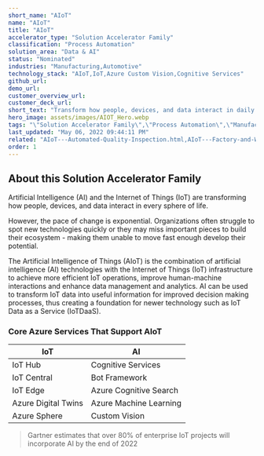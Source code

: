 ```yaml
---
short_name: "AIoT"
name: "AIoT"
title: "AIoT"
accelerator_type: "Solution Accelerator Family"
classification: "Process Automation"
solution_area: "Data & AI"
status: "Nominated"
industries: "Manufacturing,Automotive"
technology_stack: "AIoT,IoT,Azure Custom Vision,Cognitive Services"
github_url: 
demo_url: 
customer_overview_url: 
customer_deck_url: 
short_text: "Transform how people, devices, and data interact in daily life and work."
hero_image: assets/images/AIOT_Hero.webp
tags: "\"Solution Accelerator Family\",\"Process Automation\",\"Manufacturing\",\"Automotive\",\"AIoT\",\"IoT\",\"Azure Custom Vision\",\"Cognitive Services\",\"Data & AI\""
last_updated: "May 06, 2022 09:44:11 PM"
related: "AIoT---Automated-Quality-Inspection.html,AIoT---Factory-and-Worker-Safety.html,AIoT---Inventory-Lifecycle-Management.html,AIoT---Predictive-Maintenance.html,Manufacturing-Vision---AMD64.html,Manufacturing-Vision---ARM64.html"
order: 1
---
```

## About this Solution Accelerator Family

Artificial Intelligence (AI) and the Internet of Things (IoT) are transforming how people, devices, and data interact in every sphere of life.

However, the pace of change is exponential. Organizations often struggle to spot new technologies quickly or they may miss important pieces to build their ecosystem - making them unable to move fast enough develop their potential.

The Artificial Intelligence of Things (AIoT) is the combination of artificial intelligence (AI) technologies with the Internet of Things (IoT) infrastructure to achieve more efficient IoT operations, improve human-machine interactions and enhance data management and analytics. AI can be used to transform IoT data into useful information for improved decision making processes, thus creating a foundation for newer technology such as IoT Data as a Service (IoTDaaS).

### Core Azure Services That Support AIoT

__IoT__                 | __AI__
--------------------|--------
IoT Hub             | Cognitive Services
IoT Central         | Bot Framework
IoT Edge            | Azure Cognitive Search
Azure Digital Twins | Azure Machine Learning
Azure Sphere        | Custom Vision

> Gartner estimates that over 80% of enterprise IoT projects will incorporate AI by the end of 2022
